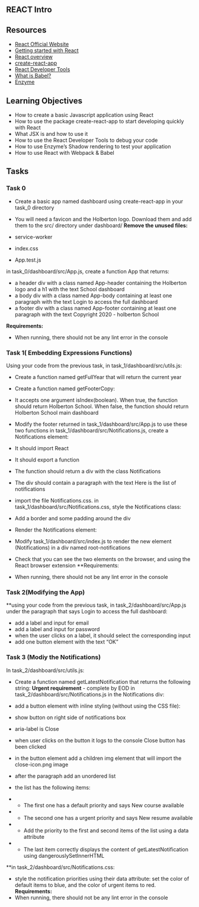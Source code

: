 ## REACT Intro

## Resources
- [React Official Website](https://intranet.alxswe.com/rltoken/8Yw5Q3N5ApWjhrvlQVbpbw)
- [Getting started with React](https://www.taniarascia.com/getting-started-with-react/)
- [React overview](https://intranet.alxswe.com/rltoken/-86g7Gje9o9SMnMPb_uRlA)
- [create-react-app](https://intranet.alxswe.com/rltoken/XRP9_jP0G0vQODINFymubQ)
- [React Developer Tools](https://intranet.alxswe.com/rltoken/-no3Szs-PJQ_P_urpa4FSQ)
- [What is Babel?](https://intranet.alxswe.com/rltoken/-no3Szs-PJQ_P_urpa4FSQ)
- [Enzyme](https://intranet.alxswe.com/rltoken/AlilVwpyEpGwPOK40d5dXw)

## Learning Objectives
- How to create a basic Javascript application using React
- How to use the package create-react-app to start developing quickly with React
- What JSX is and how to use it
- How to use the React Developer Tools to debug your code
- How to use Enzyme’s Shadow rendering to test your application
- How to use React with Webpack & Babel

## Tasks
### Task 0
- Create a basic app named dashboard using create-react-app in your task_0 directory

- You will need a favicon and the Holberton logo. Download them and add them to the src/ directory under dashboard/
**Remove the unused files:**

- service-worker
- index.css
- App.test.js

in task_0/dashboard/src/App.js, create a function App that returns:

- a header div with a class named App-header containing the Holberton logo and a h1 with the text School dashboard
- a body div with a class named App-body containing at least one paragraph with the text Login to access the full dashboard
- a footer div with a class named App-footer containing at least one paragraph with the text Copyright 2020 - holberton School

**Requirements:**

- When running, there should not be any lint error in the console
### Task 1( Embedding Expressions Functions)
Using your code from the previous task, in task_1/dashboard/src/utils.js:

- Create a function named getFullYear that will return the current year
- Create a function named getFooterCopy:
- It accepts one argument isIndex(boolean). When true, the function should return Holberton School. When false, the function should return Holberton School main dashboard
- Modify the footer returned in task_1/dashboard/src/App.js to use these two functions
in task_1/dashboard/src/Notifications.js, create a Notifications element:

- It should import React
- It should export a function
- The function should return a div with the class Notifications
- The div should contain a paragraph with the text Here is the list of notifications
- import the file Notifications.css.
in task_1/dashboard/src/Notifications.css, style the Notifications class:

- Add a border and some padding around the div
- Render the Notifications element:

- Modify task_1/dashboard/src/index.js to render the new element (Notifications) in a div named root-notifications
- Check that you can see the two elements on the browser, and using the React browser extension
**Requirements:

- When running, there should not be any lint error in the console
### Task 2(Modifying the App)
**using your code from the previous task, in task_2/dashboard/src/App.js under the paragraph that says Login to access the full dashboard:

- add a label and input for email
- add a label and input for password
- when the user clicks on a label, it should select the corresponding input
- add one button element with the text “OK”

### Task 3 (Modiy the Notifications)
In task_2/dashboard/src/utils.js:

- Create a function named getLatestNotification that returns the following string: <strong>Urgent requirement</strong> - complete by EOD
in task_2/dashboard/src/Notifications.js in the Notifications div:

- add a button element with inline styling (without using the CSS file):
- show button on right side of notifications box
- aria-label is Close
- when user clicks on the button it logs to the console Close button has been clicked
- in the button element add a children img element that will import the close-icon.png image
- after the paragraph add an unordered list
- the list has the following items:
- - The first one has a default priority and says New course available
- - The second one has a urgent priority and says New resume available
- - Add the priority to the first and second items of the list using a data attribute
- - The last item correctly displays the content of getLatestNotification using dangerouslySetInnerHTML

**in task_2/dashboard/src/Notifications.css:

- style the notification priorities using their data attribute: set the color of default items to blue, and the color of urgent items to red.
**Requirements:**
- When running, there should not be any lint error in the console
